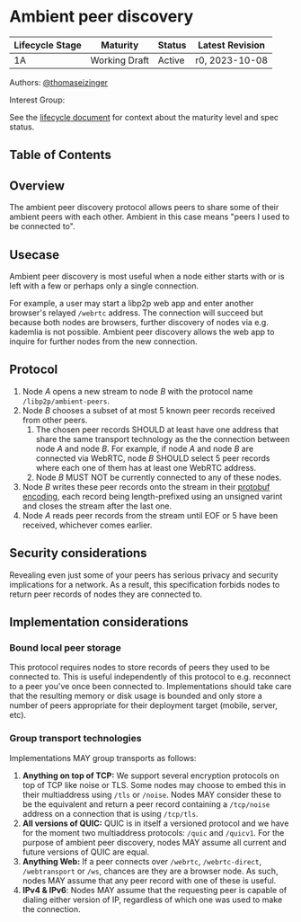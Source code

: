 # Ambient peer discovery

| Lifecycle Stage | Maturity      | Status | Latest Revision |
|-----------------|---------------|--------|-----------------|
| 1A              | Working Draft | Active | r0, 2023-10-08  |

Authors: [@thomaseizinger]

Interest Group: 

[@thomaseizinger]: https://github.com/thomaseizinger

See the [lifecycle document][lifecycle-spec] for context about the maturity level and spec status.

[lifecycle-spec]: https://github.com/libp2p/specs/blob/master/00-framework-01-spec-lifecycle.md

## Table of Contents

<!-- TODO -->

## Overview

The ambient peer discovery protocol allows peers to share some of their ambient peers with each other.
Ambient in this case means "peers I used to be connected to".

## Usecase

Ambient peer discovery is most useful when a node either starts with or is left with a few or perhaps only a single connection.

For example, a user may start a libp2p web app and enter another browser's relayed `/webrtc` address.
The connection will succeed but because both nodes are browsers, further discovery of nodes via e.g. kademlia is not possible.
Ambient peer discovery allows the web app to inquire for further nodes from the new connection.

## Protocol

1. Node _A_ opens a new stream to node _B_ with the protocol name `/libp2p/ambient-peers`.
1. Node _B_ chooses a subset of at most 5 known peer records received from other peers.
   1. The chosen peer records SHOULD at least have one address that share the same transport technology as the the connection between node _A_ and node _B_.
      For example, if node _A_ and node _B_ are connected via WebRTC, node _B_ SHOULD select 5 peer records where each one of them has at least one WebRTC address.
   1. Node _B_ MUST NOT be currently connected to any of these nodes.
1. Node _B_ writes these peer records onto the stream in their [protobuf encoding](https://github.com/libp2p/specs/blob/master/RFC/0003-routing-records.md#address-record-format), each record being length-prefixed using an unsigned varint and closes the stream after the last one.
1. Node _A_ reads peer records from the stream until EOF or 5 have been received, whichever comes earlier.

## Security considerations

Revealing even just some of your peers has serious privacy and security implications for a network.
As a result, this specification forbids nodes to return peer records of nodes they are connected to.

<!-- @vyzo to add more text here -->

## Implementation considerations

### Bound local peer storage

This protocol requires nodes to store records of peers they used to be connected to.
This is useful independently of this protocol to e.g. reconnect to a peer you've once been connected to.
Implementations should take care that the resulting memory or disk usage is bounded and only store a number of peers appropriate for their deployment target (mobile, server, etc). 

### Group transport technologies

Implementations MAY group transports as follows:

1. **Anything on top of TCP:** We support several encryption protocols on top of TCP like noise or TLS.
   Some nodes may choose to embed this in their multiaddress using `/tls` or `/noise`.
   Nodes MAY consider these to be the equivalent and return a peer record containing a `/tcp/noise` address on a connection that is using `/tcp/tls`.
2. **All versions of QUIC:** QUIC is in itself a versioned protocol and we have for the moment two multiaddress protocols: `/quic` and `/quicv1`.
   For the purpose of ambient peer discovery, nodes MAY assume all current and future versions of QUIC are equal.
3. **Anything Web:** If a peer connects over `/webrtc`, `/webrtc-direct`, `/webtransport` or `/ws`, chances are they are a browser node.
   As such, nodes MAY assume that any peer record with one of these is useful.
4. **IPv4 & IPv6**: Nodes MAY assume that the requesting peer is capable of dialing either version of IP, regardless of which one was used to make the connection.
